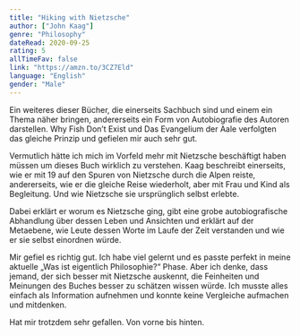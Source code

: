 ```yaml
---
title: "Hiking with Nietzsche"
author: ["John Kaag"]
genre: "Philosophy"
dateRead: 2020-09-25
rating: 5
allTimeFav: false
link: "https://amzn.to/3CZ7Eld"
language: "English"
gender: "Male"
---
```


Ein weiteres dieser Bücher, die einerseits Sachbuch sind und einem ein Thema näher bringen, andererseits ein Form von Autobiografie des Autoren darstellen. Why Fish Don’t Exist und Das Evangelium der Aale verfolgten das gleiche Prinzip und gefielen mir auch sehr gut.

Vermutlich hätte ich mich im Vorfeld mehr mit Nietzsche beschäftigt haben müssen um dieses Buch wirklich zu verstehen. Kaag beschreibt einerseits, wie er mit 19 auf den Spuren von Nietzsche durch die Alpen reiste, andererseits, wie er die gleiche Reise wiederholt, aber mit Frau und Kind als Begleitung. Und wie Nietzsche sie ursprünglich selbst erlebte.

Dabei erklärt er worum es Nietzsche ging, gibt eine grobe autobiografische Abhandlung über dessen Leben und Ansichten und erklärt auf der Metaebene, wie Leute dessen Worte im Laufe der Zeit verstanden und wie er sie selbst einordnen würde.

Mir gefiel es richtig gut. Ich habe viel gelernt und es passte perfekt in meine aktuelle „Was ist eigentlich Philosophie?“ Phase. Aber ich denke, dass jemand, der sich besser mit Nietzsche auskennt, die Feinheiten und Meinungen des Buches besser zu schätzen wissen würde. Ich musste alles einfach als Information aufnehmen und konnte keine Vergleiche aufmachen und mitdenken.

Hat mir trotzdem sehr gefallen. Von vorne bis hinten.
